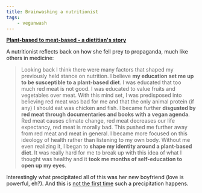 ```yaml
---
title: Brainwashing a nutritionist
tags:
    - veganwash
---
```


[**Plant-based to meat-based - a dietitian's story**](https://jilliansnutritionnook.com/plant-based-to-meat-based-a-dietitians-story/)

A nutritionist reflects back on how she fell prey to propaganda, much like others in medicine:

> Looking back I think there were many factors that shaped my previously held stance on nutrition. I believe **my education set me up to be susceptible to a plant-based diet**. I was educated that too much red meat is not good. I was educated to value fruits and vegetables over meat. With this mind set, I was predisposed into believing red meat was bad for me and that the only animal protein (if any) I should eat was chicken and fish. I became further **disgusted by red meat through documentaries and books with a vegan agenda**. Red meat causes climate change, red meat decreases our life expectancy, red meat is morally bad. This pushed me further away from red meat and meat in general. I became more focused on this ideology of health rather than listening to my own body. Without me even realizing it, I began to **shape my identity around a plant-based diet**. It was really hard for me to break up with this idea of what I thought was healthy and it **took me months of self-education to open up my eyes**.

Interestingly what precipitated all of this was her new boyfriend (love is powerful, eh?). And this is [not the first time](https://www.thecut.com/2019/10/did-emma-sulkowicz-mattress-performance-get-redpilled.html) such a precipitation happens.
